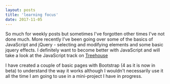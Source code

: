 ```yaml
---
layout: posts
title: 'learning focus'
date: 2017-11-05
---
```


So much for weekly posts but sometimes I've forgotten other times I've not done much. More recently I've been going over some of the basics of JavaScript and jQuery - selecting and modifying elements and some basic jquery effects. I definitely want to become better with JavaScript and will take a look at the JavaScript track on [Treehouse](http://teamtreehouse.com)

I have created a couple of basic pages with Bootstrap (4 as it is now in beta) to understand the way it works although I wouldn't necessarily use it all the time I am going to use in a mini-project I have in progress.
